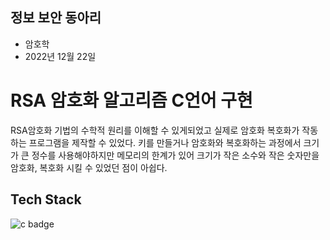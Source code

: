 ## 정보 보안 동아리
- 암호학
- 2022년 12월 22일

# RSA 암호화 알고리즘 C언어 구현 
RSA암호화 기법의 수학적 원리를 이해할 수 있게되었고 실제로 암호화 복호화가 작동하는 프로그램을 제작할 수 있었다.
키를 만들거나 암호화와 복호화하는 과정에서 크기가 큰 정수를 사용해야하지만 메모리의 한계가 있어 크기가 작은 소수와 작은 숫자만을 암호화, 복호화 시킬 수 있었던 점이 아쉽다.

## Tech Stack
<img src="https://img.shields.io/badge/c-A8B9CC?style=for-the-badge&logo=c&logoColor=white" alt="c badge">
